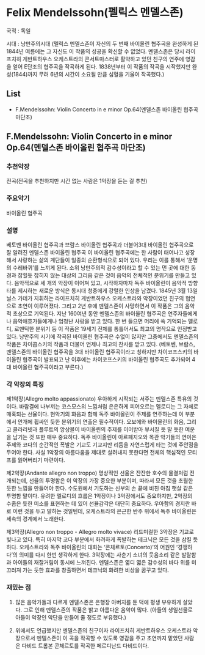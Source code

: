 # Felix Mendelssohn(펠릭스 멘델스존)

국적 : 독일

시대 : 낭만주의시대 (펠릭스 멘델스존이 자신의 두 번째 바이올린 협주곡을 완성하게 된 1844년 여름에는 그 자신도 이 작품의 성공을 확신할 수 없었다. 멘델스존은 당시 라이프치히 게반트하우스 오케스트라의 콘서트마스터로 활약하고 있던 친구의 연주에 영감을 얻어 E단조의 협주곡을 작곡하게 된다. 1838년부터 이 작품의 작곡을 시작했지만 완성(1844)까지 무려 6년의 시간이 소요될 만큼 심혈을 기울여 작곡했다.)

## List

- F.Mendelssohn: Violin Concerto in e minor Op.64(멘델스존 바이올린 협주곡 마단조)

## F.Mendelssohn: Violin Concerto in e minor Op.64(멘델스존 바이올린 협주곡 마단조)

### 추천악장

전곡(전곡을 추천하지만 시간 없는 사람은 1악장을 듣는 걸 추천)

### 주요악기

바이올린 협주곡

### 설명

베토벤 바이올린 협주곡과 브람스 바이올린 협주곡과 더불어3대 바이올린 협주곡으로 잘 알려진 멘델스존 바이올린 협주곡
이 바이올린 협주곡에는 한 사람이 태어나고 성장해서 사랑하는 삶의 계단들이 일종의 순환형식으로 되어 있다. 우리는 이를 통해서 ‘운명의 수레바퀴’를 느끼게 된다.
소위 낭만주의적 감수성이라고 할 수 있는 먼 곳에 대한 동경과 잡힐듯 잡히지 않는 대상의 그리움 같은 것이 음악의 전체적인 분위기를 만들고 있다.
음악적으로 세 개의 악장이 이어져 있고, 시작하자마자 독주 바이올린이 음악적 방향타를 제시하는 새로운 방식은 동시대 청중에게 강렬한 인상을 남겼다.
1845년 3월 13일 닐스 가데가 지휘하는 라이프치히 게반트하우스 오케스트라와 악장이었던 친구의 협연으로 초연이 이루어졌다.
그리고 2년 후에 멘델스존이 사망하면서 이 작품은 그의 음악적 초상으로 기억된다.
지난 160여년 동안 멘델스존의 바이올린 협주곡은 연주자들에게나 음악애호가들에게나 엄청난 사랑을 받고 있다. 한 번 들으면 머리에 쏙 기억되는 멜로디, 로맨틱한 분위기 등 이 작품은 19세기 전체를 통틀어서도 최고의 명작으로 인정받고 있다.
낭만주의 시기에 작곡된 바이올린 협주곡은 수없이 많지만 그중에서도 멘델스존의 작품은 차이콥스키의 작품과 더불어 언제나 최고의 찬사를 받고 있다. (베토벤, 브람스, 멘델스존의 바이올린 협주곡을 3대 바이올린 협주곡이라고 칭하지만 차이코프스키의 바이올린 협주곡이 발표되고 난 이후에는 차이코프스키의 바이올린 협주곡도 추가되어 4대 바이올린 협주곡이라고 부른다.)

### 각 악장의 특징

제1악장(Allegro molto appassionato)
우아하게 시작되는 서주는 멘델스존 특유의 것이다. 바람결에 나부끼는 코스모스의 느낌처럼 은은하게 피어오르는 멜로디는 그 자체로 매혹되는 선율이다. 현악기의 화음과 함께 독주 바이올린이 주제를 연주하는데 이 부분에서 안개에 휩싸인 듯한 분위기의 연출은 필수적이다. 오보에와 바이올린의 화음, 그리고 클라리넷과 플루트의 앙상블이 바이올린의 주제를 이어받아 부서질 듯 말 듯한 여운을 남기는 것 또한 매우 중요하다. 독주 바이올린이 아르페지오와 목관 악기들의 연이은 주제와 코다의 순간적인 폭발은 기교도 기교지만 리듬을 자연스럽게 타는 것에 주안점을 두어야 한다. 사실 1악장의 아름다움을 제대로 살려내지 못한다면 전체의 핵심적인 모티프를 잃어버리기 마련이다.

제2악장(Andante allegro non troppo)
명상적인 선율은 잔잔한 호수의 물결처럼 전개되는데, 선율의 투명함은 이 악장의 가장 중요한 부분이며, 따라서 모든 것을 초월한 듯한 느낌을 만들어야 한다. 수도원에서 기도하는 신부의 손 끝에 비친 아침 햇살 같은 투명함 말이다. 유려한 멜로디의 흐름은 1악장이나 3악장에서도 중요하지만, 2악장의 수줍은 듯한 미소를 표현하는 데 있어 선율감각은 대단히 중요하다. 우아함의 경지란 바로 이런 것을 두고 말하는 것일텐데, 오케스트라의 은근한 반주 위에서 독주 바이올린은 세속의 경계에서 노래한다.

제3악장(Allegro non troppo - Allegro molto vivace)
리드미컬한 3악장은 기교로 빛나고 있다. 특히 마지막 코다 부분에서 화려하게 폭발하는 테크닉은 모든 것을 삼킬 듯하다. 오케스트라와 독주 바이올린의 대화는 ‘콘체르토(Concerto)’의 어원인 ‘경쟁하다’의 의미를 다시 한번 생각하게 한다. 3악장에는 사춘기 소녀의 웃음소리 같은 발랄함과 아이들의 재잘거림이 동시에 느껴진다. 멘델스존은 엷디 엷은 감수성의 바다 위를 미끄러져 가는 듯한 효과를 창출하면서 테크닉의 화려한 비상을 꿈꾸고 있다.

### 재밌는 점

1. 많은 음악가들과 다르게 멘델스존은 은행장 아버지를 둔 덕에 평생 부유하게 살았다. 그로 인해 멘델스존의 작품은 밝고 아름다운 음악이 많다. (아들의 생일선물로 아들이 악장인 악단을 만들어 줄 정도로 부유했다.)

2. 위에서도 언급했지만 멘델스존의 친구이자 라이프치히 게반트하우스 오케스트라 악장으로서 멘델스존이 이 곡을 작곡할 수 있도록 영감을 주고 초연까지 맡았던 사람은 다비드 트롬본 콘체르토를 작곡한 페르디난드 다비드이다.
